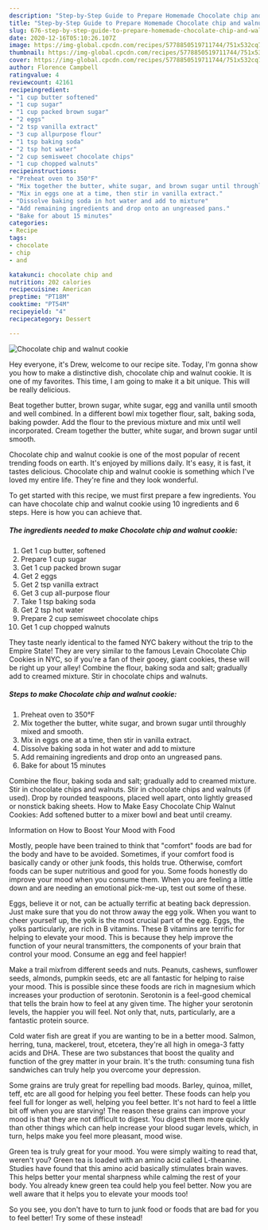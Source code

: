 ```yaml
---
description: "Step-by-Step Guide to Prepare Homemade Chocolate chip and walnut cookie"
title: "Step-by-Step Guide to Prepare Homemade Chocolate chip and walnut cookie"
slug: 676-step-by-step-guide-to-prepare-homemade-chocolate-chip-and-walnut-cookie
date: 2020-12-16T05:10:26.107Z
image: https://img-global.cpcdn.com/recipes/5778850519711744/751x532cq70/chocolate-chip-and-walnut-cookie-recipe-main-photo.jpg
thumbnail: https://img-global.cpcdn.com/recipes/5778850519711744/751x532cq70/chocolate-chip-and-walnut-cookie-recipe-main-photo.jpg
cover: https://img-global.cpcdn.com/recipes/5778850519711744/751x532cq70/chocolate-chip-and-walnut-cookie-recipe-main-photo.jpg
author: Florence Campbell
ratingvalue: 4
reviewcount: 42161
recipeingredient:
- "1 cup butter softened"
- "1 cup sugar"
- "1 cup packed brown sugar"
- "2 eggs"
- "2 tsp vanilla extract"
- "3 cup allpurpose flour"
- "1 tsp baking soda"
- "2 tsp hot water"
- "2 cup semisweet chocolate chips"
- "1 cup chopped walnuts"
recipeinstructions:
- "Preheat oven to 350°F"
- "Mix together the butter, white sugar, and brown sugar until throughly mixed and smooth."
- "Mix in eggs one at a time, then stir in vanilla extract."
- "Dissolve baking soda in hot water and add to mixture"
- "Add remaining ingredients and drop onto an ungreased pans."
- "Bake for about 15 minutes"
categories:
- Recipe
tags:
- chocolate
- chip
- and

katakunci: chocolate chip and 
nutrition: 202 calories
recipecuisine: American
preptime: "PT18M"
cooktime: "PT54M"
recipeyield: "4"
recipecategory: Dessert

---
```



![Chocolate chip and walnut cookie](https://img-global.cpcdn.com/recipes/5778850519711744/751x532cq70/chocolate-chip-and-walnut-cookie-recipe-main-photo.jpg)

Hey everyone, it's Drew, welcome to our recipe site. Today, I'm gonna show you how to make a distinctive dish, chocolate chip and walnut cookie. It is one of my favorites. This time, I am going to make it a bit unique. This will be really delicious.

Beat together butter, brown sugar, white sugar, egg and vanilla until smooth and well combined. In a different bowl mix together flour, salt, baking soda, baking powder. Add the flour to the previous mixture and mix until well incorporated. Cream together the butter, white sugar, and brown sugar until smooth.

Chocolate chip and walnut cookie is one of the most popular of recent trending foods on earth. It's enjoyed by millions daily. It's easy, it is fast, it tastes delicious. Chocolate chip and walnut cookie is something which I've loved my entire life. They're fine and they look wonderful.


To get started with this recipe, we must first prepare a few ingredients. You can have chocolate chip and walnut cookie using 10 ingredients and 6 steps. Here is how you can achieve that.

<!--inarticleads1-->

##### The ingredients needed to make Chocolate chip and walnut cookie:

1. Get 1 cup butter, softened
1. Prepare 1 cup sugar
1. Get 1 cup packed brown sugar
1. Get 2 eggs
1. Get 2 tsp vanilla extract
1. Get 3 cup all-purpose flour
1. Take 1 tsp baking soda
1. Get 2 tsp hot water
1. Prepare 2 cup semisweet chocolate chips
1. Get 1 cup chopped walnuts


They taste nearly identical to the famed NYC bakery without the trip to the Empire State! They are very similar to the famous Levain Chocolate Chip Cookies in NYC, so if you&#39;re a fan of their gooey, giant cookies, these will be right up your alley! Combine the flour, baking soda and salt; gradually add to creamed mixture. Stir in chocolate chips and walnuts. 

<!--inarticleads2-->

##### Steps to make Chocolate chip and walnut cookie:

1. Preheat oven to 350°F
1. Mix together the butter, white sugar, and brown sugar until throughly mixed and smooth.
1. Mix in eggs one at a time, then stir in vanilla extract.
1. Dissolve baking soda in hot water and add to mixture
1. Add remaining ingredients and drop onto an ungreased pans.
1. Bake for about 15 minutes


Combine the flour, baking soda and salt; gradually add to creamed mixture. Stir in chocolate chips and walnuts. Stir in chocolate chips and walnuts (if used). Drop by rounded teaspoons, placed well apart, onto lightly greased or nonstick baking sheets. How to Make Easy Chocolate Chip Walnut Cookies: Add softened butter to a mixer bowl and beat until creamy. 

Information on How to Boost Your Mood with Food


Mostly, people have been trained to think that "comfort" foods are bad for the body and have to be avoided. Sometimes, if your comfort food is basically candy or other junk foods, this holds true. Otherwise, comfort foods can be super nutritious and good for you. Some foods honestly do improve your mood when you consume them. When you are feeling a little down and are needing an emotional pick-me-up, test out some of these.

Eggs, believe it or not, can be actually terrific at beating back depression. Just make sure that you do not throw away the egg yolk. When you want to cheer yourself up, the yolk is the most crucial part of the egg. Eggs, the yolks particularly, are rich in B vitamins. These B vitamins are terrific for helping to elevate your mood. This is because they help improve the function of your neural transmitters, the components of your brain that control your mood. Consume an egg and feel happier!

Make a trail mixfrom different seeds and nuts. Peanuts, cashews, sunflower seeds, almonds, pumpkin seeds, etc are all fantastic for helping to raise your mood. This is possible since these foods are rich in magnesium which increases your production of serotonin. Serotonin is a feel-good chemical that tells the brain how to feel at any given time. The higher your serotonin levels, the happier you will feel. Not only that, nuts, particularly, are a fantastic protein source.

Cold water fish are great if you are wanting to be in a better mood. Salmon, herring, tuna, mackerel, trout, etcetera, they're all high in omega-3 fatty acids and DHA. These are two substances that boost the quality and function of the grey matter in your brain. It's the truth: consuming tuna fish sandwiches can truly help you overcome your depression. 

Some grains are truly great for repelling bad moods. Barley, quinoa, millet, teff, etc are all good for helping you feel better. These foods can help you feel full for longer as well, helping you feel better. It's not hard to feel a little bit off when you are starving! The reason these grains can improve your mood is that they are not difficult to digest. You digest them more quickly than other things which can help increase your blood sugar levels, which, in turn, helps make you feel more pleasant, mood wise.

Green tea is truly great for your mood. You were simply waiting to read that, weren't you? Green tea is loaded with an amino acid called L-theanine. Studies have found that this amino acid basically stimulates brain waves. This helps better your mental sharpness while calming the rest of your body. You already knew green tea could help you feel better. Now you are well aware that it helps you to elevate your moods too!

So you see, you don't have to turn to junk food or foods that are bad for you to feel better! Try some of these instead!

